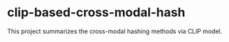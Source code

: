 # clip-based-cross-modal-hash
This project summarizes the cross-modal hashing methods via CLIP model.
